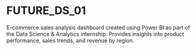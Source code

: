 # FUTURE_DS_01
 E-commerce sales analysis dashboard created using Power BI as part of the Data Science &amp; Analytics internship. Provides insights into product performance, sales trends, and revenue by region.
